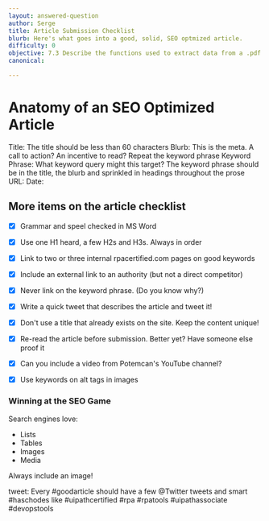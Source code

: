 ```yaml
---
layout: answered-question
author: Serge
title: Article Submission Checklist
blurb: Here's what goes into a good, solid, SEO optmized article.
difficulty: 0
objective: 7.3 Describe the functions used to extract data from a .pdf file; for example, using OCR
canonical: 

---
```

 
 
# Anatomy of an SEO Optimized Article

Title: The title should be less than 60 characters
Blurb: This is the meta. A call to action? An incentive to read? Repeat the keyword phrase
Keyword Phrase: What keyword query might this target? The keyword phrase should be in the title, the blurb and sprinkled in headings throughout the prose
URL: 
Date: 

## More items on the article checklist

- [x]  Grammar and speel checked in MS Word

- [x]  Use one H1 heard, a few H2s and H3s. Always in order

- [x]  Link to two or three internal rpacertified.com pages on good keywords

- [x]  Include an external link to an authority (but not a direct competitor)

- [x]  Never link on the keyword phrase. (Do you know why?)

- [x]  Write a quick tweet that describes the article and tweet it!

- [x]  Don't use a title that already exists on the site. Keep the content unique!

- [x] Re-read the article before submission. Better yet? Have someone else proof it

- [x]  Can you include a video from Potemcan's YouTube channel?

- [x] Use keywords on alt tags in images

### Winning at the SEO Game

Search engines love:
- Lists
- Tables
- Images
- Media 

Always include an image! 

tweet: Every #goodarticle should have a few @Twitter tweets and smart #haschodes like #uipathcertified #rpa #rpatools #uipathassociate #devopstools



 
 
